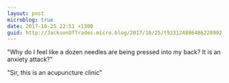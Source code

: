 ```yaml
---
layout: post
microblog: true
date: 2017-10-25 22:51 +1300
guid: http://JacksonOfTrades.micro.blog/2017/10/25/t923124886486228992.html
---
```

"Why do I  feel like a dozen needles are being pressed into my back? It is an anxiety attack?"

"Sir, this is an acupuncture clinic"
